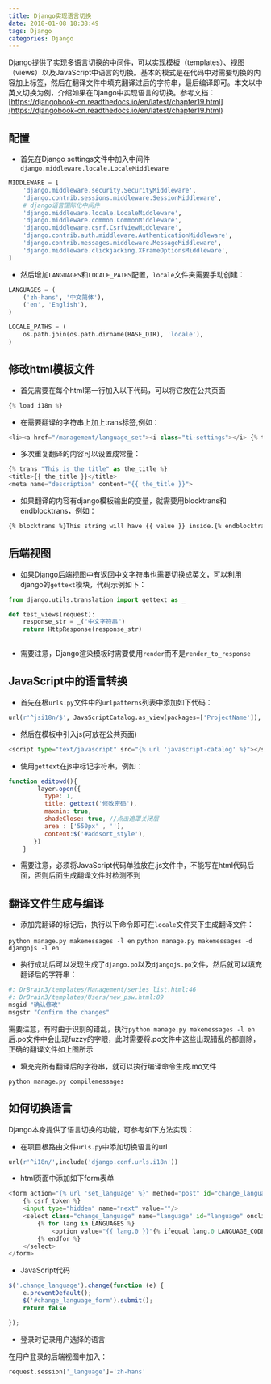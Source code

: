 ```yaml
---
title: Django实现语言切换
date: 2018-01-08 18:38:49
tags: Django
categories: Django
---
```


Django提供了实现多语言切换的中间件，可以实现模板（templates）、视图（views）以及JavaScript中语言的切换。基本的模式是在代码中对需要切换的内容加上标签，然后在翻译文件中填充翻译过后的字符串，最后编译即可。本文以中英文切换为例，介绍如果在Django中实现语言的切换。参考文档：[https://djangobook-cn.readthedocs.io/en/latest/chapter19.html](https://djangobook-cn.readthedocs.io/en/latest/chapter19.html)

<!--more-->

## 配置

- 首先在Django settings文件中加入中间件`django.middleware.locale.LocaleMiddleware`
```python
MIDDLEWARE = [
    'django.middleware.security.SecurityMiddleware',
    'django.contrib.sessions.middleware.SessionMiddleware',
    # django语言国际化中间件
    'django.middleware.locale.LocaleMiddleware',
    'django.middleware.common.CommonMiddleware',
    'django.middleware.csrf.CsrfViewMiddleware',
    'django.contrib.auth.middleware.AuthenticationMiddleware',
    'django.contrib.messages.middleware.MessageMiddleware',
    'django.middleware.clickjacking.XFrameOptionsMiddleware',
]
```

- 然后增加`LANGUAGES`和`LOCALE_PATHS`配置，`locale`文件夹需要手动创建：
```python
LANGUAGES = (
    ('zh-hans', '中文简体'),
    ('en', 'English'),
)

LOCALE_PATHS = (
    os.path.join(os.path.dirname(BASE_DIR), 'locale'),
)
```

## 修改html模板文件

- 首先需要在每个html第一行加入以下代码，可以将它放在公共页面
```python
{% load i18n %}
```
- 在需要翻译的字符串上加上trans标签,例如：
```python
<li><a href="/management/language_set"><i class="ti-settings"></i> {% trans '语言设置' %}</a></li>
```

- 多次重复翻译的内容可以设置成常量：
```python
{% trans "This is the title" as the_title %}
<title>{{ the_title }}</title>
<meta name="description" content="{{ the_title }}">
```

- 如果翻译的内容有django模板输出的变量，就需要用blocktrans和endblocktrans，例如：
```html
{% blocktrans %}This string will have {{ value }} inside.{% endblocktrans %}
```

## 后端视图

- 如果Django后端视图中有返回中文字符串也需要切换成英文，可以利用django的`gettext`模块，代码示例如下：
```python
from django.utils.translation import gettext as _

def test_views(request):
    response_str = _("中文字符串")
    return HttpResponse(response_str)
    
```

- 需要注意，Django渲染模板时需要使用`render`而不是`render_to_response`

## JavaScript中的语言转换

- 首先在根`urls.py`文件中的`urlpatterns`列表中添加如下代码：
```python
url(r'^jsi18n/$', JavaScriptCatalog.as_view(packages=['ProjectName']), name='javascript-catalog')
```

- 然后在模板中引入js(可放在公共页面)
```python
<script type="text/javascript" src="{% url 'javascript-catalog' %}"></script>
```

- 使用`gettext`在js中标记字符串，例如：
```javascript
function editpwd(){
        layer.open({
          type: 1,
          title: gettext('修改密码'),
          maxmin: true,
          shadeClose: true, //点击遮罩关闭层
          area : ['550px' , ''],
          content:$('#addsort_style'),
       })
    }
```

- 需要注意，必须将JavaScript代码单独放在.js文件中，不能写在html代码后面，否则后面生成翻译文件时检测不到

## 翻译文件生成与编译

- 添加完翻译的标记后，执行以下命令即可在`locale`文件夹下生成翻译文件：

`python manage.py makemessages -l en`
`python manage.py makemessages -d djangojs -l en`

- 执行成功后可以发现生成了`django.po`以及`djangojs.po`文件，然后就可以填充翻译后的字符串：
```python
#: DrBrain3/templates/Management/series_list.html:46
#: DrBrain3/templates/Users/new_psw.html:89
msgid "确认修改"
msgstr "Confirm the changes"
```
需要注意，有时由于识别的错乱，执行`python manage.py makemessages -l en`后.po文件中会出现fuzzy的字眼，此时需要将.po文件中这些出现错乱的都删除，正确的翻译文件如上图所示

- 填充完所有翻译后的字符串，就可以执行编译命令生成.mo文件

`python manage.py compilemessages`

## 如何切换语言
Django本身提供了语言切换的功能，可参考如下方法实现：

- 在项目根路由文件`urls.py`中添加切换语言的url
```python
url(r'^i18n/',include('django.conf.urls.i18n'))
```

- html页面中添加如下form表单
```python
<form action="{% url 'set_language' %}" method="post" id="change_language_form" enctype="multipart/form-data">
	{% csrf_token %}
    <input type="hidden" name="next" value=""/>
	<select class="change_language" name="language" id="language" onclick="changeLan()">
		{% for lang in LANGUAGES %}
        	<option value="{{ lang.0 }}"{% ifequal lang.0 LANGUAGE_CODE %} selected {% endifequal %}>{{ lang.1 }}</option>
		{% endfor %}
	</select>
</form>
```

- JavaScript代码
```javascript
$('.change_language').change(function (e) {
    e.preventDefault();
    $('#change_language_form').submit();
    return false

});
```

- 登录时记录用户选择的语言

在用户登录的后端视图中加入：
```python
request.session['_language']='zh-hans'
```

